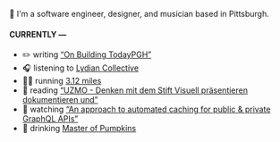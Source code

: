 👋 I'm a software engineer, designer, and musician based in Pittsburgh.

#### CURRENTLY —

* ✏️ writing [“On Building TodayPGH”](https://amoscato.com/journal/on-building-todaypgh/)
* 🎧 listening to [Lydian Collective](https://www.last.fm/music/Lydian+Collective/_/Cascades)
* 🏃‍♂️ running [3.12 miles](https://www.strava.com/activities/4289316018)
* 📘 reading [“UZMO - Denken mit dem Stift Visuell präsentieren dokumentieren und”](https://www.goodreads.com/book/show/22713395-uzmo---denken-mit-dem-stift-visuell-pr-sentieren-dokumentieren-und)
* 🍿 watching [“An approach to automated caching for public &amp; private GraphQL APIs”](https://youtu.be/HJPYnUT5unw)
* 🍺 drinking [Master of Pumpkins](https://untappd.com/user/namoscato/checkin/954066263)
